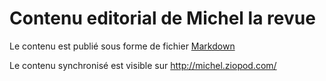 # Contenu editorial de Michel la revue

Le contenu est publié sous forme de fichier [Markdown](https://fr.wikipedia.org/wiki/Markdown)

Le contenu synchronisé est visible sur http://michel.ziopod.com/
